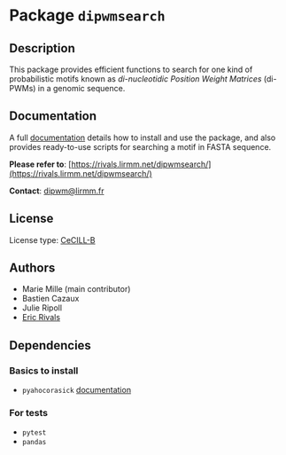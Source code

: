 # Package `dipwmsearch`

## Description
This package provides efficient functions to search for one kind of probabilistic motifs known as *di-nucleotidic Position Weight Matrices* (di-PWMs) in a genomic sequence. 


## Documentation
A full [documentation](https://rivals.lirmm.net/dipwmsearch/) details how to install and use the package, and also provides ready-to-use scripts for searching a motif in FASTA sequence. 

**Please refer to**:   [https://rivals.lirmm.net/dipwmsearch/](https://rivals.lirmm.net/dipwmsearch/) 


**Contact**: [dipwm@lirmm.fr](mailto:dipwm@lirmm.fr)

## License
License type: [CeCILL-B](https://cecill.info/licences/Licence_CeCILL-B_V1-en.html)

## Authors
- Marie Mille (main contributor)
- Bastien Cazaux
- Julie Ripoll
- [Eric Rivals](https://www.lirmm.fr/~rivals/)

## Dependencies
### Basics to install
- `pyahocorasick`
   [documentation](https://pyahocorasick.readthedocs.io/en/latest/index.html)
   
### For tests
- `pytest`
- `pandas`
